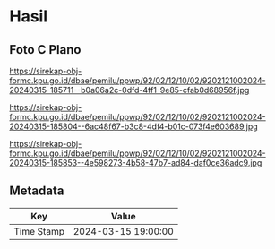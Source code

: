 # Hasil

## Foto C Plano

https://sirekap-obj-formc.kpu.go.id/dbae/pemilu/ppwp/92/02/12/10/02/9202121002024-20240315-185711--b0a06a2c-0dfd-4ff1-9e85-cfab0d68956f.jpg

https://sirekap-obj-formc.kpu.go.id/dbae/pemilu/ppwp/92/02/12/10/02/9202121002024-20240315-185804--6ac48f67-b3c8-4df4-b01c-073f4e603689.jpg

https://sirekap-obj-formc.kpu.go.id/dbae/pemilu/ppwp/92/02/12/10/02/9202121002024-20240315-185853--4e598273-4b58-47b7-ad84-daf0ce36adc9.jpg


## Metadata

| Key        | Value               |
| ---------- | ------------------- |
| Time Stamp | 2024-03-15 19:00:00 |



